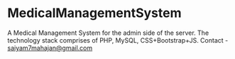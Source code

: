 # MedicalManagementSystem

A Medical Management System for the admin side of the server. The technology stack comprises of PHP, MySQL, CSS+Bootstrap+JS.
Contact - saiyam7mahajan@gmail.com
